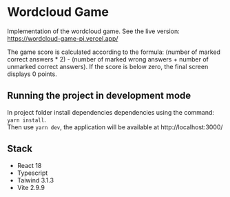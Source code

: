 # Wordcloud Game

Implementation of the wordcloud game. See the live version: https://wordcloud-game-pi.vercel.app/

The game score is calculated according to the formula: (number of marked correct answers \* 2) - (number of marked wrong answers + number of unmarked correct answers). If the score is below zero, the final screen displays 0 points.

## Running the project in development mode

In project folder install dependencies dependencies using the command: `yarn install`.\
Then use `yarn dev`, the application will be available at http://localhost:3000/

## Stack

- React 18
- Typescript
- Taiwind 3.1.3
- Vite 2.9.9
